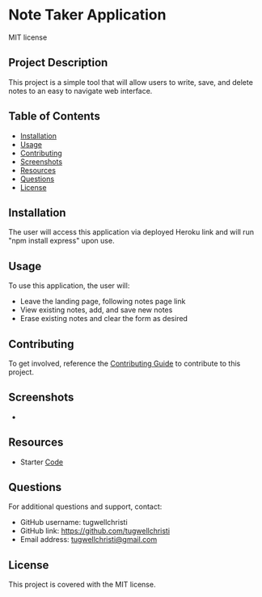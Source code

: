 # Note Taker Application
  MIT license

## Project Description
 This project is a simple tool that will allow users to write, save, and delete notes to an easy to navigate web interface. 

## Table of Contents
- [Installation](#installation)
- [Usage](#usage)
- [Contributing](#contributing)
- [Screenshots](#screenshots)
- [Resources](#resources)
- [Questions](#questions)
- [License](#licence)


## Installation
The user will access this application via deployed Heroku link and will run "npm install express" upon use. 


## Usage
To use this application, the user will:
- Leave the landing page, following notes page link
- View existing notes, add, and save new notes 
- Erase existing notes and clear the form as desired
 

## Contributing
To get involved, reference the [Contributing Guide](https://docs.github.com/en/get-started/quickstart/contributing-to-projects) to contribute to this project. 

## Screenshots
- 

## Resources
- Starter [Code](https://github.com/coding-boot-camp/miniature-eureka)

## Questions
For additional questions and support, contact:
- GitHub username: tugwellchristi
- GitHub link: https://github.com/tugwellchristi
- Email address: tugwellchristi@gmail.com

## License 
This project is covered with the MIT license.
